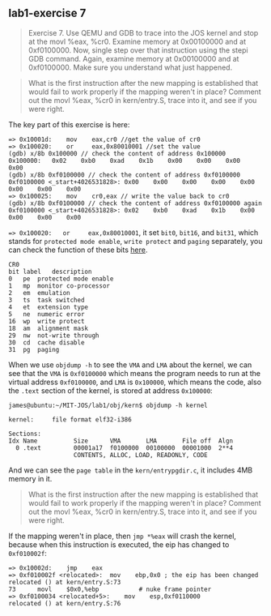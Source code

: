 ## lab1-exercise 7

> Exercise 7. Use QEMU and GDB to trace into the JOS kernel and stop at the movl %eax, %cr0. Examine memory at 0x00100000 and at 0xf0100000. Now, single step over that instruction using the stepi GDB command. Again, examine memory at 0x00100000 and at 0xf0100000. Make sure you understand what just happened.

> What is the first instruction after the new mapping is established that would fail to work properly if the mapping weren't in place? Comment out the movl %eax, %cr0 in kern/entry.S, trace into it, and see if you were right.

The key part of this exercise is here:
```gdb
=> 0x10001d:	mov    eax,cr0 //get the value of cr0
=> 0x100020:	or     eax,0x80010001 //set the value
(gdb) x/8b 0x100000 // check the content of address 0x100000
0x100000:	0x02	0xb0	0xad	0x1b	0x00	0x00	0x00	0x00
(gdb) x/8b 0xf0100000 // check the content of address 0xf0100000
0xf0100000 <_start+4026531828>:	0x00	0x00	0x00	0x00	0x00	0x00	0x00	0x00
=> 0x100025:	mov    cr0,eax // write the value back to cr0
(gdb) x/8b 0xf0100000 // check the content of address 0xf0100000 again
0xf0100000 <_start+4026531828>:	0x02	0xb0	0xad	0x1b	0x00	0x00	0x00	0x00
```

`=> 0x100020:	or     eax,0x80010001`, it set `bit0`, `bit16`, and `bit31`, which stands for `protected mode enable`, `write protect` and `paging` separately, you can check the function of these bits [here](http://wiki.osdev.org/CPU_Registers_x86#CR0).
```plain
CR0
bit	label	description
0	pe	protected mode enable
1	mp	monitor co-processor
2	em	emulation
3	ts	task switched
4	et	extension type
5	ne	numeric error
16	wp	write protect
18	am	alignment mask
29	nw	not-write through
30	cd	cache disable
31	pg	paging
```

When we use `objdump -h` to see the `VMA` and `LMA` about the kernel, we can see that the `VMA` is `0xf0100000` which means the program needs to run at the virtual address `0xf0100000`, and `LMA` is `0x100000`, which means the code, also the `.text` section of the kernel, is stored at address `0x100000`:

```plain
james@ubuntu:~/MIT-JOS/lab1/obj/kern$ objdump -h kernel

kernel:     file format elf32-i386

Sections:
Idx Name          Size      VMA       LMA       File off  Algn
  0 .text         00001a17  f0100000  00100000  00001000  2**4
                  CONTENTS, ALLOC, LOAD, READONLY, CODE
```

And we can see the `page table` in the `kern/entrypgdir.c`, it includes 4MB memory in it.

> What is the first instruction after the new mapping is established that would fail to work properly if the mapping weren't in place? Comment out the movl %eax, %cr0 in kern/entry.S, trace into it, and see if you were right.

If the mapping weren't in place, then `jmp *%eax` will crash the kernel, because when this instruction is executed, the eip has changed to `0xf010002f`:
```assembly
=> 0x10002d:	jmp    eax
=> 0xf010002f <relocated>:	mov    ebp,0x0 ; the eip has been changed
relocated () at kern/entry.S:73
73		movl	$0x0,%ebp			# nuke frame pointer
=> 0xf0100034 <relocated+5>:	mov    esp,0xf0110000
relocated () at kern/entry.S:76
```
